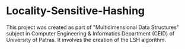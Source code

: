 # Locality-Sensitive-Hashing
This project was created as part of "Multidimensional Data Structures" subject in Computer Engineering &amp; Informatics Department (CEID) of University of Patras. It involves the creation of the LSH algorithm.
